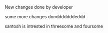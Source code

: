 New changes done by developer

some more changes dondddddddeddd


santosh is intrested in threesome and foursome


